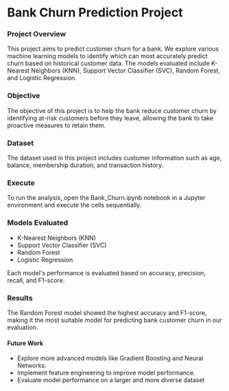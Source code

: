 # Bank Churn Prediction Project

### **Project Overview**


This project aims to predict customer churn for a bank. We explore various machine learning models to identify which can most accurately predict churn based on historical customer data. The models evaluated include K-Nearest Neighbors (KNN), Support Vector Classifier (SVC), Random Forest, and Logistic Regression.

### **Objective**

The objective of this project is to help the bank reduce customer churn by identifying at-risk customers before they leave, allowing the bank to take proactive measures to retain them.

### **Dataset**

The dataset used in this project includes customer information such as age, balance, membership duration, and transaction history. 

### **Execute**


To run the analysis, open the Bank_Churn.ipynb notebook in a Jupyter environment and execute the cells sequentially.

### **Models Evaluated**

* K-Nearest Neighbors (KNN)
* Support Vector Classifier (SVC)
* Random Forest
* Logistic Regression

Each model's performance is evaluated based on accuracy, precision, recall, and F1-score.

### **Results**

The Random Forest model showed the highest accuracy and F1-score, making it the most suitable model for predicting bank customer churn in our evaluation.

#### **Future Work**

* Explore more advanced models like Gradient Boosting and Neural Networks.
* Implement feature engineering to improve model performance.
* Evaluate model performance on a larger and more diverse dataset
